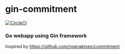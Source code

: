 # gin-commitment
[![CircleCI](https://circleci.com/gh/tyauvil/gin-commitment/tree/develop.svg?style=svg)](https://circleci.com/gh/tyauvil/gin-commitment/tree/develop)
### Go webapp using Gin framework

Inspired by https://github.com/ngerakines/commitment
